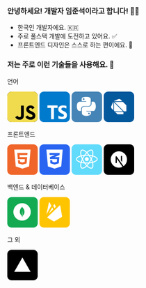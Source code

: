 ### 안녕하세요! 개발자 임준석이라고 합니다! 🧑‍💻

- 한국인 개발자에요. 🇰🇷
- 주로 풀스택 개발에 도전하고 있어요. ✅
- 프론트엔드 디자인은 스스로 하는 편이에요. 🎨

### 저는 주로 이런 기술들을 사용해요. 💪

언어

![alt](/icons/js.svg) ![alt](/icons/ts.svg) ![alt](/icons/python.svg) ![alt](/icons/dart.svg)

프론트엔드

![alt](/icons/html.svg) ![alt](/icons/css.svg) ![alt](/icons/react.svg) ![alt](/icons/next.svg)

백엔드 & 데이터베이스

![alt](/icons/mongo.svg) ![alt](/icons/firebase.svg)

그 외

![alt](/icons/vercel.svg)
